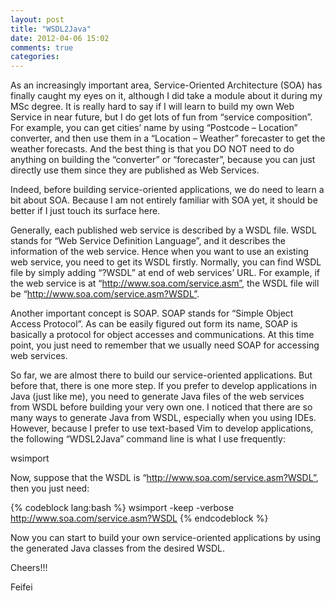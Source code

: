 ```yaml
---
layout: post
title: "WSDL2Java"
date: 2012-04-06 15:02
comments: true
categories: 
---
```

As an increasingly important area, Service-Oriented Architecture (SOA) has finally caught my eyes on it, although I did take a module about it during my MSc degree. It is really hard to say if I will learn to build my own Web Service in near future, but I do get lots of fun from “service composition”. For example, you can get cities’ name by using “Postcode – Location” converter, and then use them in a “Location – Weather” forecaster to get the weather forecasts. And the best thing is that you DO NOT need to do anything on building the “converter” or “forecaster”, because you can just directly use them since they are published as Web Services.

<!--more-->
Indeed, before building service-oriented applications, we do need to learn a bit about SOA. Because I am not entirely familiar with SOA yet, it should be better if I just touch its surface here. 

Generally, each published web service is described by a WSDL file. WSDL stands for “Web Service Definition Language”, and it describes the information of the web service. Hence when you want to use an existing web service, you need to get its WSDL firstly. Normally, you can find WSDL file by simply adding “?WSDL” at end of web services’ URL. For example, if the web service is at “http://www.soa.com/service.asm”, the WSDL file will be “http://www.soa.com/service.asm?WSDL”.

Another important concept is SOAP. SOAP stands for “Simple Object Access Protocol”. As can be easily figured out form its name, SOAP is basically a protocol for object accesses and communications. At this time point, you just need to remember that we usually need SOAP for accessing web services.

So far, we are almost there to build our service-oriented applications. But before that, there is one more step. If you prefer to develop applications in Java (just like me), you need to generate Java files of the web services from WSDL before building your very own one. I noticed that there are so many ways to generate Java from WSDL, especially when you using IDEs. However, because I prefer to use text-based Vim to develop applications, the following “WDSL2Java” command line is what I use frequently:

wsimport

Now, suppose that the WSDL is “http://www.soa.com/service.asm?WSDL”, then you just need:

{% codeblock lang:bash %}
wsimport -keep -verbose http://www.soa.com/service.asm?WSDL
{% endcodeblock %}

Now you can start to build your own service-oriented applications by using the generated Java classes from the desired WSDL. 

Cheers!!!

Feifei


